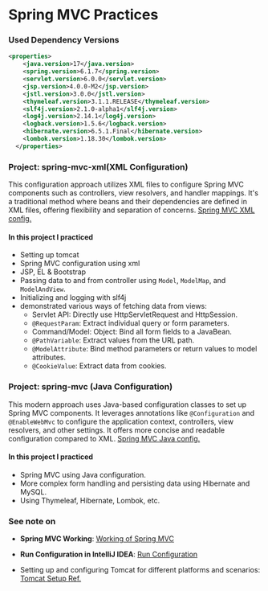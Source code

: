 # Spring MVC Practices

### Used Dependency Versions

```xml
<properties>
    <java.version>17</java.version>
    <spring.version>6.1.7</spring.version>
    <servlet.version>6.0.0</servlet.version>
    <jsp.version>4.0.0-M2</jsp.version>
    <jstl.version>3.0.0</jstl.version>
    <thymeleaf.version>3.1.1.RELEASE</thymeleaf.version>
    <slf4j.version>2.1.0-alpha1</slf4j.version>
    <log4j.version>2.14.1</log4j.version>
    <logback.version>1.5.6</logback.version>
    <hibernate.version>6.5.1.Final</hibernate.version>
    <lombok.version>1.18.30</lombok.version>
  </properties>
```

### Project: spring-mvc-xml(XML Configuration)

This configuration approach utilizes XML files to configure Spring MVC components such as controllers, view resolvers, and handler mappings. It's a traditional method where beans and their dependencies are defined in XML files, offering flexibility and separation of concerns. [Spring MVC XML config.](./spring-mvc-xml/)

#### In this project I practiced

- Setting up tomcat
- Spring MVC configuration using xml
- JSP, EL & Bootstrap
- Passing data to and from controller using `Model`, `ModelMap`, and `ModelAndView`.
- Initializing and logging with slf4j
- demonstrated various ways of fetching data from views:
  - Servlet API: Directly use HttpServletRequest and HttpSession.
  - `@RequestParam`: Extract individual query or form parameters.
  - Command/Model: Object: Bind all form fields to a JavaBean.
  - `@PathVariable`: Extract values from the URL path.
  - `@ModelAttribute`: Bind method parameters or return values to model attributes.
  - `@CookieValue`: Extract data from cookies.

### Project: spring-mvc (Java Configuration)

 This modern approach uses Java-based configuration classes to set up Spring MVC components. It leverages annotations like `@Configuration` and `@EnableWebMvc` to configure the application context, controllers, view resolvers, and other settings. It offers more concise and readable configuration compared to XML. [Spring MVC Java config.](./spring-mvc/)

#### In this project I practiced

- Spring MVC using Java configuration.
- More complex form handling and persisting data using Hibernate and MySQL.
- Using Thymeleaf, Hibernate, Lombok, etc.

### See note on

- **Spring MVC Working**: [Working of Spring MVC](./notes/working.mvc.md)
- **Run Configuration in IntelliJ IDEA**: [Run Configuration](./notes/tomcat.setup.md)

- Setting up and configuring Tomcat for different platforms and scenarios: [Tomcat Setup Ref.](https://www.baeldung.com/tomcat)
